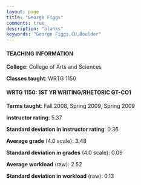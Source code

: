 ```yaml
---
layout: page
title: "George Figgs" 
comments: true
description: "blanks"
keywords: "George Figgs,CU,Boulder"
---
```

<head>
<script src="https://ajax.googleapis.com/ajax/libs/jquery/2.1.3/jquery.min.js"></script>
<script src="https://dl.dropboxusercontent.com/s/pc42nxpaw1ea4o9/highcharts.js?dl=0"></script>
<!-- <script src="../assets/js/highcharts.js"></script> -->
<style type="text/css">@font-face {
	font-family: "Bebas Neue";
	src: url(https://www.filehosting.org/file/details/544349/BebasNeue Regular.otf) format("opentype");
	}
	h1.Bebas { 
		font-family: "Bebas Neue", Verdana, Tahoma;
	}
</style>
</head>
	   
#### TEACHING INFORMATION

**College**: College of Arts and Sciences

**Classes taught**: WRTG 1150

#### WRTG 1150: 1ST YR WRITING/RHETORIC GT-CO1

**Terms taught**: Fall 2008, Spring 2009, Spring 2009

**Instructor rating**: 5.37

**Standard deviation in instructor rating**: 0.36

**Average grade** (4.0 scale): 3.48

**Standard deviation in grades** (4.0 scale): 0.09

**Average workload** (raw): 2.52

**Standard deviation in workload** (raw): 0.13


